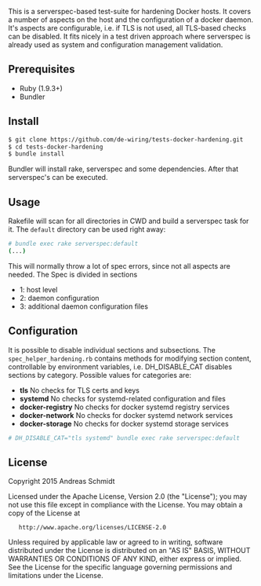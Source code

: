 

This is a serverspec-based test-suite for hardening Docker hosts. It covers a number of aspects on the host and the configuration of a docker daemon.
It's aspects are configurable, i.e. if TLS is not used, all TLS-based checks can be disabled. It fits nicely in a test driven approach where 
serverspec is already used as system and configuration management validation.

## Prerequisites

* Ruby (1.9.3+)
* Bundler

## Install

```bash
$ git clone https://github.com/de-wiring/tests-docker-hardening.git
$ cd tests-docker-hardening
$ bundle install
```

Bundler will install rake, serverspec and some dependencies. After that serverspec's can be executed.

## Usage

Rakefile will scan for all directories in CWD and build a serverspec task for it. The `default` directory can be used right away:

```bash
# bundle exec rake serverspec:default
(...)
```

This will normally throw a lot of spec errors, since not all aspects are needed.
The Spec is divided in sections
* 1: host level
* 2: daemon configuration
* 3: additional daemon configuration files

## Configuration

It is possible to disable individual sections and subsections. The `spec_helper_hardening.rb` contains methods for modifying section content, controllable by environment variables, i.e. DH_DISABLE_CAT disables sections by category.
Possible values for categories are:
* **tls** No checks for TLS certs and keys
* **systemd** No checks for systemd-related configuration and files
* **docker-registry** No checks for docker systemd registry services
* **docker-network** No checks for docker systemd network services
* **docker-storage** No checks for docker systemd storage services

```bash
# DH_DISABLE_CAT="tls systemd" bundle exec rake serverspec:default
```


## License

Copyright 2015 Andreas Schmidt

   Licensed under the Apache License, Version 2.0 (the "License");
   you may not use this file except in compliance with the License.
   You may obtain a copy of the License at

       http://www.apache.org/licenses/LICENSE-2.0

   Unless required by applicable law or agreed to in writing, software
   distributed under the License is distributed on an "AS IS" BASIS,
   WITHOUT WARRANTIES OR CONDITIONS OF ANY KIND, either express or implied.
   See the License for the specific language governing permissions and
   limitations under the License.
